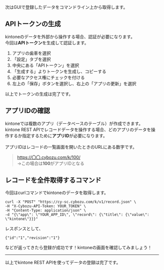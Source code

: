 次はGUIで登録したデータをコマンドライン上から取得します。

## APIトークンの生成

kintoneのデータを外部から操作する場合、認証が必要になります。<br/>
今回は**APIトークン**を生成して認証します。

1. アプリの歯車を選択
2. 「設定」タブを選択
3. 中央にある「APIトークン」を選択
4. 「生成する」よりトークンを生成し、コピーする
5. 必要なアクセス権にチェックを付ける
6. 左上の「保存」ボタンを選択し、右上の「アプリの更新」を選択

以上でトークンの生成は完了です。

## アプリIDの確認

kintoneでは複数のアプリ（データベースのテーブル）が作成できます。<br/>
kintone REST APIでレコードデータを操作する場合、どのアプリのデータを操作するか指定するために**アプリID**が必要になります。<br/>
<br/>
アプリIDはレコードの一覧画面を開いたときのURLにある数字です。

> https://〇〇.cybozu.com/k/100/ <br/>
> ->この場合は**100**がアプリIDとなる

## レコードを全件取得するコマンド

今回はcurlコマンドでkintoneのデータを取得します。

```
curl -X "POST" "https://cy-sc.cybozu.com/k/v1/record.json" \
-H "X-Cybozu-API-Token: YOUR_TOKEN" \
-H "Content-Type: application/json" \
-d "{\"app\": \"YOUR_APP_ID\", \"record\": {\"title\": {\"value\": \"kintone\"}}}"
```

レスポンスとして、

```
{"id":"1","revision":"1"}
```

などが返ってきたら登録が成功です！kintoneの画面を確認してみましょう！

---
以上でkintone REST APIを使ってデータの登録は完了です。
